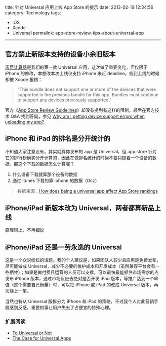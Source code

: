 title: 针对 Universal 应用上线 App Store 的提示
date: 2013-02-19 12:34:56 
category: Technology
tags: 
- iOS
- Xcode
- Universal
permalink: app-store-review-tips-about-universal-app

---

## 官方禁止新版本支持的设备小余旧版本

[乐居计算器](https://itunes.apple.com/cn/app/le-ju-ji-suan-qi-zui-gei-li/id397735649?mt=8)是我们的第一款 Universal 应用，这次做了重要变化，但仅限于 iPhone 的修改，本想改本次上线仅支持 iPhone 来赶 deadline，临到上线的时候却被 Xcode 报错：

> "This bundle does not support one or more of the devices that were supported in the previous bundle for this app. Bundles must continue to support any devices previously supported."

官方《[App Store Review Guidelines](https://developer.apple.com/appstore/guidelines.html)》却没有提到有这样的限制，最后在官方技术 Q&A 找到答疑，参见 [Why am I getting device support errors when uploading my app?](http://developer.apple.com/library/ios/#qa/qa1623/_index.html)

## iPhone 和 iPad 的排名是分开统计的

不知道大家注意没有，其实就算你发布的 app 是 Universal，但 app store 针对它的排行榜确实分开计算的，因此在做排名统计的时候不要只顾着一个设备的数据。那这个下载的数据怎么计算呢？

1. 什么设备下载就算那个设备的数据
2. 通过 itunes 下载的算 iphone 的数据（Ocz）

> 数据来源：[How does being a universal app affect App Store rankings](http://www.quora.com/How-does-being-a-universal-app-affect-App-Store-rankings)


## iPhone/iPad 新版本改为 Universal，两者都算新品上线

原理同上，不再细说


## iPhone/iPad 还是一劳永逸的 Universal

这是一个众说纷纭的话题，我的个人建议是，如果团队人较少且应用是免费发布，尽可能做成 Universal，减少不必要的维护成本和开发成本（虽然兼容平台会有一些牺牲）；如果是做付费且运营的人员可以支撑，可以最快最能抓住市场需求的点发布 iPhone 版本，通过市场反应去绝对是否开发 iPad 版本，等推广达到一个峰值（这个需要自己衡量）时，可以把 iPhone 或 iPad 的改成 Universal 版本，再次赚上一笔。

当然也有从 Universal 版拆分为 iPhone 和 iPad 的策略，不过我个人对此营销手段感到反感。重要的事让用户失去了占便宜的特殊心理。


### 扩展阅读

* [To Universal or Not](http://www.cocoanetics.com/2011/05/to-universal-or-not/)
* [The Case for Universal Apps](http://blog.iteleportmobile.com/the-case-for-universal-apps)
